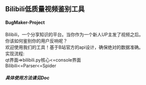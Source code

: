 ## Bilibili低质量视频鉴别工具
#### BugMaker-Project
Bilibili，一个分享知识的平台。当你作为一个新人UP主发了视频之后。<br>
你该如何鉴别你的用户反响呢？   
欢迎使用我们的工具！基于B站官方的api设计，确保绝对的数据准确。   
实现流程:   
qt界面=>bilibili.py核心<=console界面  
Bilibili<=Parser<=Spider   
##### 具体使用方法请见Doc